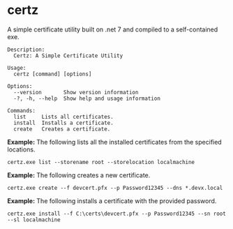 # certz

A simple certificate utility built on .net 7 and compiled to a self-contained exe.


```
Description:
  Certz: A Simple Certificate Utility

Usage:
  certz [command] [options]

Options:
  --version       Show version information
  -?, -h, --help  Show help and usage information

Commands:
  list     Lists all certificates.
  install  Installs a certificate.
  create   Creates a certificate.
```

**Example:** The following lists all the installed certificates from the specified locations.

`certz.exe list --storename root --storelocation localmachine`

**Example:** The following creates a new certificate.

```
certz.exe create --f devcert.pfx --p Password12345 --dns *.devx.local
```

**Example:** The following installs a certificate with the provided password.

```
certz.exe install --f C:\certs\devcert.pfx --p Password12345 --sn root --sl localmachine
```
